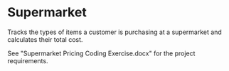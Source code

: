 # Supermarket
Tracks the types of items a customer is purchasing at a supermarket and calculates their total cost.

See "Supermarket Pricing Coding Exercise.docx" for the project requirements.
